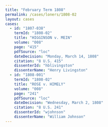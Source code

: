 ```yaml
---
title: "February Term 1808"
permalink: /cases/loners/1808-02
layout: cases
cases:
  - id: "1807-038"
    termId: "1808-02"
    title: "HIGGINSON v. MEIN"
    volume: "008"
    page: "415"
    pdfSource: "loc"
    dateDecision: "Monday, March 14, 1808"
    citation: "8 U.S. 415"
    dissenterId: "hblivingston"
    dissenterName: "Henry Livingston"
  - id: "1808-001"
    termId: "1808-02"
    title: "ROSE v. HIMELY"
    volume: "008"
    page: "241"
    pdfSource: "loc"
    dateDecision: "Wednesday, March 2, 1808"
    citation: "8 U.S. 241"
    dissenterId: "wjohnson"
    dissenterName: "William Johnson"
---
```

